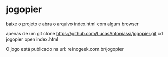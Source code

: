 # jogopier

baixe o projeto e abra o arquivo index.html com algum browser

apenas de um git clone https://github.com/LucasAntoniassi/jogopier.git
cd jogopier
open index.html

O jogo está publicado na url: reinogeek.com.br/jogopier
